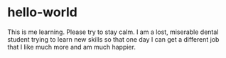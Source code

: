 # hello-world
This is me learning. Please try to stay calm. 
I am a lost, miserable dental student trying to learn new skills so that one day I can get a different job that I like much more and am much happier. 
